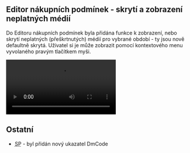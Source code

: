 ﻿---
categories: [fenix]
layout: fenix
---
## Editor nákupních podmínek - skrytí a zobrazení neplatných médií
Do Editoru nákupních podmínek byla přidána funkce k zobrazení, nebo skrytí neplatných (přeškrtnutých) médií pro vybrané období - ty jsou nově defaultně skrytá. Uživatel si je může zobrazit pomocí kontextového menu vyvolaného pravým tlačítkem myši.

<video src="{{site.url}}/data/zobrazitneplatnamedia.mp4" type="video/mp4" controls>Nákupní podmínky - zobrazit neplatná média</video>

## Ostatní
<ul>
	<li><abbr title="Strategický plán">SP</abbr> - byl přidán nový ukazatel DmCode</li>
</ul>
